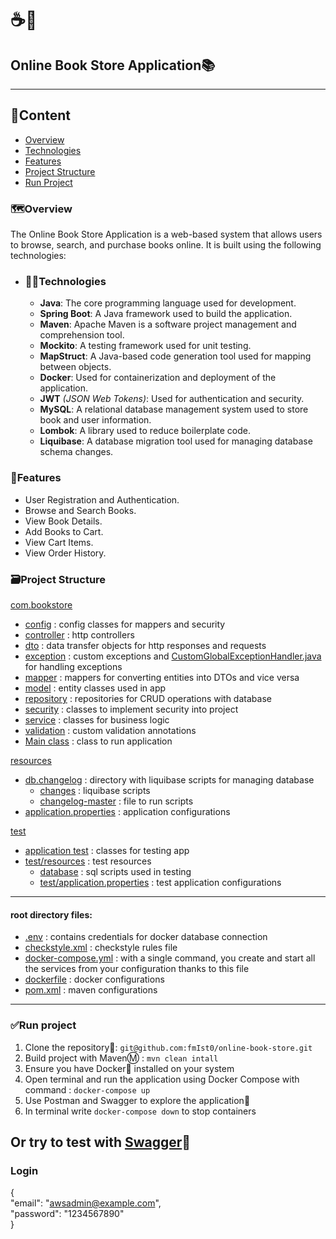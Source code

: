 # ☕🍃

## Online Book Store Application📚

---

## 📝Content
* [Overview](#overview)
* [Technologies](#technologies)
* [Features](#features)
* [Project Structure](#project-structure)
* [Run Project](#run-project)

### 🗺️Overview
The Online Book Store Application is a web-based system that allows users 
to browse, search, and purchase books online. It is built using 
the following technologies:

* ### 👨‍💻Technologies
   * **Java**: The core programming language used for development.
   * **Spring Boot**: A Java framework used to build the application.
   * **Maven**: Apache Maven is a software project management and comprehension tool.
   * **Mockito**: A testing framework used for unit testing.
   * **MapStruct**: A Java-based code generation tool used for mapping between objects.
   * **Docker**: Used for containerization and deployment of the application.
   * **JWT** *(JSON Web Tokens)*: Used for authentication and security.
   * **MySQL**: A relational database management system used to store book and user information.
   * **Lombok**: A library used to reduce boilerplate code.
   * **Liquibase**: A database migration tool used for managing database schema changes.

### 👀Features
* User Registration and Authentication.
* Browse and Search Books.
* View Book Details.
* Add Books to Cart.
* View Cart Items.
* View Order History.

###  🗃️Project Structure
[com.bookstore](src/main/java/com/bookstore)
* [config](src/main/java/com/bookstore/config) : config classes for mappers and security 
* [controller](src/main/java/com/bookstore/controller) : http controllers
* [dto](src/main/java/com/bookstore/dto) : data transfer objects for http responses and requests
* [exception](src/main/java/com/bookstore/exception) : custom exceptions and [CustomGlobalExceptionHandler.java][1] 
for handling exceptions
* [mapper](src/main/java/com/bookstore/mapper) : mappers for converting entities into DTOs and vice versa
* [model](src/main/java/com/bookstore/model) : entity classes used in app
* [repository](src/main/java/com/bookstore/repository) : repositories for CRUD operations with database
* [security](src/main/java/com/bookstore/security) : classes to implement security into project 
* [service](src/main/java/com/bookstore/service) : classes for business logic
* [validation](src/main/java/com/bookstore/validation) : custom validation annotations
* [Main class](src/main/java/com/bookstore/BookStoreApplication.java) : class to run application

[resources](src/main/resources) 
* [db.changelog](src/main/resources/db/changelog) : directory with liquibase scripts for managing database
   * [changes](src/main/resources/db/changelog/changes) : liquibase scripts
   * [changelog-master](src/main/resources/db/changelog/db.changelog-master.yaml) : file to run scripts
* [application.properties](src/main/resources/application.properties) : application configurations

[test](src/test)
* [application test](src/test/java/com/bookstore) : classes for testing app
* [test/resources](src/test/resources) : test resources
   * [database](src/test/resources/database) : sql scripts used in testing
   * [test/application.properties](src/test/resources/application.properties) : test application configurations

---

#### root directory files:
* [.env](.env) : contains credentials for docker database connection
* [checkstyle.xml](checkstyle.xml) : checkstyle rules file
* [docker-compose.yml](docker-compose.yml) : with a single command, 
you create and start all the services from your configuration thanks to this file
* [dockerfile](Dockerfile) : docker configurations
* [pom.xml](pom.xml) : maven configurations

---

###  ✅Run project
1. Clone the repository🔗:
`git@github.com:fmIst0/online-book-store.git`
2. Build project with MavenⓂ️ : `mvn clean intall`
3. Ensure you have Docker🐳 installed on your system
4. Open terminal and run the application using 
Docker Compose with command : `docker-compose up`
5. Use Postman and Swagger to explore the application🥳
6. In terminal write `docker-compose down` to stop containers

## Or try to test with [Swagger](http://ec2-16-170-234-204.eu-north-1.compute.amazonaws.com/swagger-ui/index.html#/)📍

### Login
{<br/>
"email": "awsadmin@example.com",<br/>
"password": "1234567890"<br/>
}





[1]: src/main/java/com/bookstore/exception/CustomGlobalExceptionHandler.java  